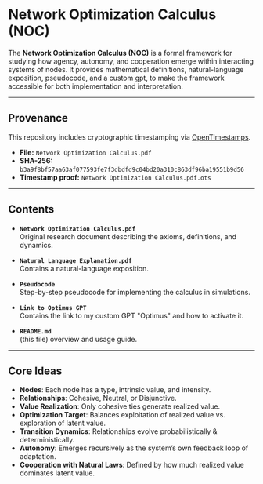 # Network Optimization Calculus (NOC)

The **Network Optimization Calculus (NOC)** is a formal framework for studying how agency, autonomy, and cooperation emerge within interacting systems of nodes. It provides mathematical definitions,
natural-language exposition, pseudocode, and a custom gpt, to make the framework accessible for both implementation and interpretation.

---

## Provenance

This repository includes cryptographic timestamping via [OpenTimestamps](https://opentimestamps.org/).

- **File:** `Network Optimization Calculus.pdf`  
- **SHA-256:** `b3a9f8bf57aa63af077593fe7f3dbdfd9c04bd20a310c863df96ba19551b9d56`  
- **Timestamp proof:** `Network Optimization Calculus.pdf.ots`
  
---

## Contents

- **`Network Optimization Calculus.pdf`**  
  Original research document describing the axioms, definitions, and dynamics.

- **`Natural Language Explanation.pdf`**  
  Contains a natural-language exposition.

- **`Pseudocode`**  
  Step-by-step pseudocode for implementing the calculus in simulations.

- **`Link to Optimus GPT`**  
  Contains the link to my custom GPT "Optimus" and how to activate it.
  
- **`README.md`**  
  (this file) overview and usage guide.

---

## Core Ideas

- **Nodes**: Each node has a type, intrinsic value, and intensity.  
- **Relationships**: Cohesive, Neutral, or Disjunctive.  
- **Value Realization**: Only cohesive ties generate realized value.  
- **Optimization Target**: Balances exploitation of realized value vs. exploration of latent value.  
- **Transition Dynamics**: Relationships evolve probabilistically & deterministically.  
- **Autonomy**: Emerges recursively as the system’s own feedback loop of adaptation.  
- **Cooperation with Natural Laws**: Defined by how much realized value dominates latent value.

